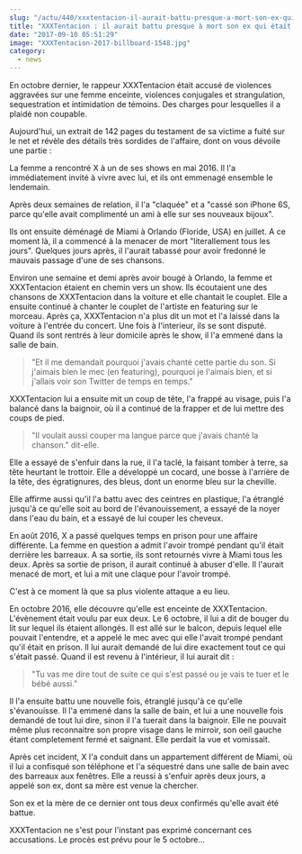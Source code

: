 ```yaml
--- 
slug: "/actu/440/xxxtentacion-il-aurait-battu-presque-a-mort-son-ex-qui-etait-enceinte"
title: "XXXTentacion : il aurait battu presque à mort son ex qui était enceinte"
date: "2017-09-10 05:51:29"
image: "XXXTentacion-2017-billboard-1548.jpg"
category:
  - news
---
```

<p>En octobre dernier, le rappeur XXXTentacion était accusé de violences aggravées sur une femme enceinte, violences conjugales et strangulation, sequestration et intimidation de témoins. Des charges pour lesquelles il a plaidé non coupable.</p>

<p>Aujourd'hui, un extrait de 142 pages du testament de sa victime a fuité sur le net et révèle des détails très sordides de l'affaire, dont on vous dévoile une partie :</p>

<p>La femme a rencontré X à un de ses shows en mai 2016. Il l'a immédiatement invité à vivre avec lui, et ils ont emmenagé ensemble le lendemain. </p>

<p>Après deux semaines de relation, il l'a "claquée" et a "cassé son iPhone 6S, parce qu'elle avait complimenté un ami à elle sur ses nouveaux bijoux".</p>

<p>Ils ont ensuite déménagé de Miami à Orlando (Floride, USA) en juillet. A ce moment là, il a commencé à la menacer de mort "literallement tous les jours". Quelques jours après, il l'aurait tabassé pour avoir fredonné le mauvais passage d'une de ses chansons.</p>

<p>Environ une semaine et demi après avoir bougé à Orlando, la femme et XXXTentacion étaient en chemin vers un show. Ils écoutaient une des chansons de XXXTentacion dans la voiture et elle chantait le couplet. Elle a ensuite continué à chanter le couplet de l'artiste en featuring sur le morceau. Après ça, XXXTentacion n'a plus dit un mot et l'a laissé dans la voiture à l'entrée du concert. Une fois à l'interieur, ils se sont disputé. Quand ils sont rentrés à leur domicile après le show, il l'a emmené dans la salle de bain.</p>

<blockquote>
<p>"Et il me demandait pourquoi j'avais chanté cette partie du son. Si j'aimais bien le mec (en featuring), pourquoi je l'aimais bien, et si j'allais voir son Twitter de temps en temps."</p>
</blockquote>

<p>XXXTentacion lui a ensuite mit un coup de tête, l'a frappé au visage, puis l'a balancé dans la baignoir, où il a continué de la frapper et de lui mettre des coups de pied. </p>

<blockquote>
<p>"Il voulait aussi couper ma langue parce que j'avais chanté la chanson." dit-elle.</p>
</blockquote>

<p>Elle a essayé de s'enfuir dans la rue, il l'a taclé, la faisant tomber à terre, sa tête heurtant le trottoir. Elle a développé un cocard, une bosse à l'arrière de la tête, des égratignures, des bleus, dont un enorme bleu sur la cheville.</p>

<p>Elle affirme aussi qu'il l'a battu avec des ceintres en plastique, l'a étranglé jusqu'à ce qu'elle soit au bord de l'évanouissement, a essayé de la noyer dans l'eau du bain, et a essayé de lui couper les cheveux.</p>

<p>En août 2016, X a passé quelques temps en prison pour une affaire différente. La femme en question a admit l'avoir trompé pendant qu'il était derrière les barreaux. A sa sortie, ils sont retournés vivre à Miami tous les deux. Après sa sortie de prison, il aurait continué à abuser d'elle. Il l'aurait menacé de mort, et lui a mit une claque pour l'avoir trompé.</p>

<p>C'est à ce moment là que sa plus violente attaque a eu lieu.</p>

<p>En octobre 2016, elle découvre qu'elle est enceinte de XXXTentacion. L'évènement était voulu par eux deux. Le 6 octobre, il lui a dit de bouger du lit sur lequel ils étaient allongés. Il est allé sur le balcon, depuis lequel elle pouvait l'entendre, et a appelé le mec avec qui elle l'avait trompé pendant qu'il était en prison. Il lui aurait demandé de lui dire exactement tout ce qui s'était passé. Quand il est revenu à l'intérieur, il lui aurait dit :</p>

<blockquote>
<p>"Tu vas me dire tout de suite ce qui s'est passé ou je vais te tuer et le bébé aussi."</p>
</blockquote>

<p>Il l'a ensuite battu une nouvelle fois, étranglé jusqu'à ce qu'elle s'évanouisse. Il l'a emmené dans la salle de bain, et lui a une nouvelle fois demandé de tout lui dire, sinon il l'a tuerait dans la baignoir. Elle ne pouvait même plus reconnaitre son propre visage dans le mirroir, son oeil gauche étant completement fermé et saignant. Elle perdait la vue et vomissait.</p>

<p>Après cet incident, X l'a conduit dans un appartement différent de Miami, où il lui a confisqué son téléphone et l'a séquestré dans une salle de bain avec des barreaux aux fenêtres. Elle a reussi à s'enfuir après deux jours, a appelé son ex, dont sa mère est venue la chercher.</p>

<p>Son ex et la mère de ce dernier ont tous deux confirmés qu'elle avait été battue.</p>

<p>XXXTentacion ne s'est pour l'instant pas exprimé concernant ces accusations. Le procès est prévu pour le 5 octobre...</p>